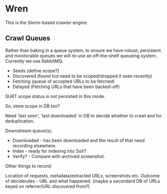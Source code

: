 Wren
====

This is the Storm-based crawler engine.


Crawl Queues
------------

Rather than baking in a queue system, to ensure we have robust, persistent and monitorable queues we will re-use an off-the-shelf queueing system.  Currently we use RabbitMQ.

* Seeds (define scope?)
* Discovered (found but need to be scoped/dropped it seen recently)
* Fetching (queue of accepted URLs to be fetched)
* Delayed (Fetching URLs that have been backed-off)

SURT scope status is not persisted in this mode.

So, store scope in DB too?

Need 'last seen', 'last downloaded' in DB to decide whether to crawl and for deduplication.

Downstream queue(s):

* Downloaded - has been downloaded and the result of that need recording elsewhere.
* Index - ready for indexing into Solr?
* Verify? - Compare with archived screenshot.

Other things to record:

Location of requests, metadata/extracted URLs, screenshots etc.
Outcome of deciderules - URL and what happened.
(maybe a secondard DB of URLs keyed on referrer/URL discovered from?)



